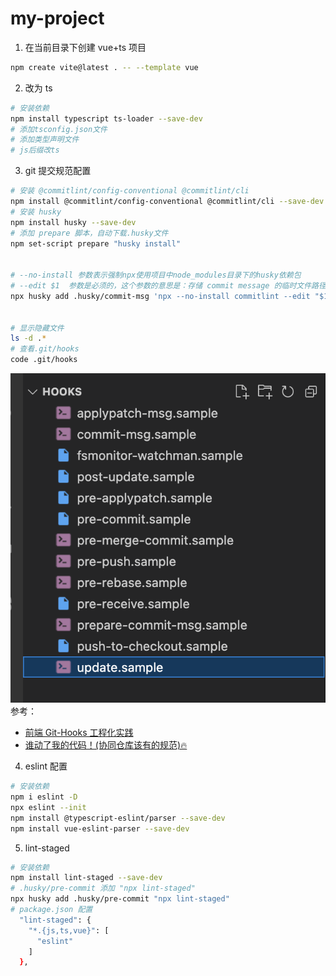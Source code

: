 # my-project

1. 在当前目录下创建 vue+ts 项目

```bash
npm create vite@latest . -- --template vue
```

2. 改为 ts

```bash
# 安装依赖
npm install typescript ts-loader --save-dev
# 添加tsconfig.json文件
# 添加类型声明文件
# js后缀改ts
```

3. git 提交规范配置

```bash
# 安装 @commitlint/config-conventional @commitlint/cli
npm install @commitlint/config-conventional @commitlint/cli --save-dev
# 安装 husky
npm install husky --save-dev
# 添加 prepare 脚本，自动下载.husky文件
npm set-script prepare "husky install"


# --no-install 参数表示强制npx使用项目中node_modules目录下的husky依赖包
# --edit $1  参数是必须的，这个参数的意思是：存储 commit message 的临时文件路径是 $1, 而$1 则是 Git 传给 commit-msg hook 的参数，它的值是 commit message 的临时存储文件的路径，默认情况下是 .git/COMMIT_EDITMSG。如果不传这个参数，那么 commitlint 将无法得知当前的 commit message 是什么
npx husky add .husky/commit-msg 'npx --no-install commitlint --edit "$1"'


# 显示隐藏文件
ls -d .*
# 查看.git/hooks
code .git/hooks
```

![查看.git/hooks](./public/image.png)
参考：

- [前端 Git-Hooks 工程化实践 ](https://www.cnblogs.com/dtux/p/16419271.html)
- [谁动了我的代码！(协同仓库该有的规范)🔥](https://segmentfault.com/a/1190000041403438)

4. eslint 配置

```bash
# 安装依赖
npm i eslint -D
npx eslint --init
npm install @typescript-eslint/parser --save-dev
npm install vue-eslint-parser --save-dev
```

5. lint-staged

```bash
# 安装依赖
npm install lint-staged --save-dev
# .husky/pre-commit 添加 "npx lint-staged"
npx husky add .husky/pre-commit "npx lint-staged"
# package.json 配置
  "lint-staged": {
    "*.{js,ts,vue}": [
      "eslint"
    ]
  },
```
